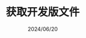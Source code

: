 ---
password: 
- 0e3734e63a18b11f41998c32cc962903
permalink: /secrets/devfile
date: 2024/06/20
title: 获取开发版文件
description: 
---